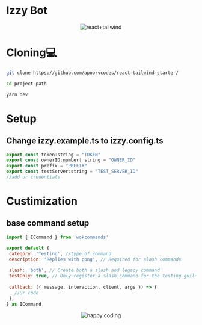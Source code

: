 # Izzy Bot

<p align="center">
  <img src="https://cdn.discordapp.com/attachments/847334009838632980/892632184509321286/images_1.png" alt="react+tailwind">
</p>


 # Cloning💻

 ```bash
 git clone https://github.com/apoorvcodes/react-tailwind-starter/
 
 cd project-path
 
 yarn dev
 
 ```
 # Setup
 ## Change izzy.example.ts to izzy.config.ts 
 ```js
export const token:string = "TOKEN"
export const ownerID:number| string = "OWNER_ID"
export const prefix = "PREFIX"
export const testServer:string = "TEST_SERVER_ID"
//add ur credentials
```
 # Custimization 
 
 ## base command setup
 ```js
 import { ICommand } from 'wokcommands'

export default {
  category: 'Testing', //type of command
  description: 'Replies with pong', // Required for slash commands
  
  slash: 'both', // Create both a slash and legacy command
  testOnly: true, // Only register a slash command for the testing guilds
  
  callback: ({ message, interaction, client, args }) => {
    //Ur code
  },
} as ICommand
```


<p align="center">

  <img src="https://cdn.discordapp.com/attachments/783903973878136843/883587565867925514/download-removebg-preview.png" alt="happy coding">
</p>
